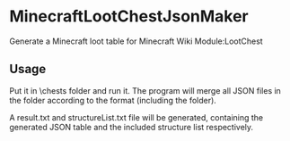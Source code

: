 # MinecraftLootChestJsonMaker
Generate a Minecraft loot table for Minecraft Wiki Module:LootChest

## Usage
Put it in \chests folder and run it. The program will merge all JSON files in the folder according to the format (including the folder).

A result.txt and structureList.txt file will be generated, containing the generated JSON table and the included structure list respectively.
